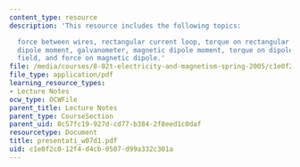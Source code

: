 ```yaml
---
content_type: resource
description: 'This resource includes the following topics:

  force between wires, rectangular current loop, torque on rectangular loop, magnetic
  dipole moment, galvanometer, magnetic dipole moment, torque on dipole in uniform
  field, and force on magnetic dipole.'
file: /media/courses/8-02t-electricity-and-magnetism-spring-2005/c1e0f2c012f4d4cb0507d99a332c301a_presentati_w07d1.pdf
file_type: application/pdf
learning_resource_types:
- Lecture Notes
ocw_type: OCWFile
parent_title: Lecture Notes
parent_type: CourseSection
parent_uid: 8c57fc19-927d-cd77-b384-2f8eed1c0daf
resourcetype: Document
title: presentati_w07d1.pdf
uid: c1e0f2c0-12f4-d4cb-0507-d99a332c301a
---
```

